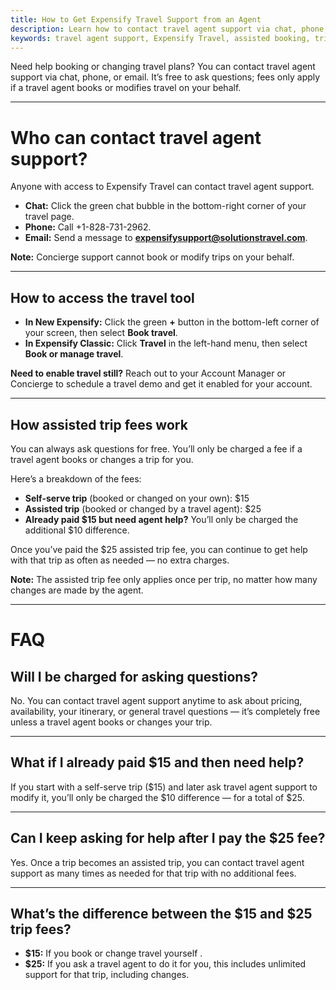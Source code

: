 ```yaml
---
title: How to Get Expensify Travel Support from an Agent
description: Learn how to contact travel agent support via chat, phone, or email — and how assisted trip fees work.
keywords: travel agent support, Expensify Travel, assisted booking, trip fees, travel help, Book travel button
---
```


Need help booking or changing travel plans? You can contact travel agent support via chat, phone, or email. It’s free to ask questions; fees only apply if a travel agent books or modifies travel on your behalf.

---

# Who can contact travel agent support?

Anyone with access to Expensify Travel can contact travel agent support.

- **Chat:** Click the green chat bubble in the bottom-right corner of your travel page.
- **Phone:** Call +1-828-731-2962.
- **Email:** Send a message to **expensifysupport@solutionstravel.com**.

**Note:** Concierge support cannot book or modify trips on your behalf.

---

## How to access the travel tool

- **In New Expensify:** Click the green **+** button in the bottom-left corner of your screen, then select **Book travel**.
- **In Expensify Classic:** Click **Travel** in the left-hand menu, then select **Book or manage travel**.

**Need to enable travel still?** Reach out to your Account Manager or Concierge to schedule a travel demo and get it enabled for your account.

---

## How assisted trip fees work

You can always ask questions for free. You’ll only be charged a fee if a travel agent books or changes a trip for you.

Here’s a breakdown of the fees:

- **Self-serve trip** (booked or changed on your own): $15  
- **Assisted trip** (booked or changed by a travel agent): $25  
- **Already paid $15 but need agent help?** You’ll only be charged the additional $10 difference.

Once you’ve paid the $25 assisted trip fee, you can continue to get help with that trip as often as needed — no extra charges.

**Note:** The assisted trip fee only applies once per trip, no matter how many changes are made by the agent.

---

# FAQ

## Will I be charged for asking questions?

No. You can contact travel agent support anytime to ask about pricing, availability, your itinerary, or general travel questions — it’s completely free unless a travel agent books or changes your trip.

---

## What if I already paid $15 and then need help?

If you start with a self-serve trip ($15) and later ask travel agent support to modify it, you’ll only be charged the $10 difference — for a total of $25.

---

## Can I keep asking for help after I pay the $25 fee?

Yes. Once a trip becomes an assisted trip, you can contact travel agent support as many times as needed for that trip with no additional fees.

---

## What’s the difference between the $15 and $25 trip fees?

- **$15:** If you book or change travel yourself  .
- **$25:** If you ask a travel agent to do it for you, this includes unlimited support for that trip, including changes.
